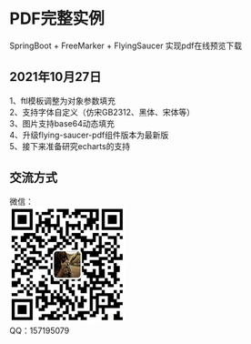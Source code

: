 # PDF完整实例
SpringBoot + FreeMarker + FlyingSaucer 实现pdf在线预览下载

## 2021年10月27日
1、ftl模板调整为对象参数填充  
2、支持字体自定义（仿宋GB2312、黑体、宋体等）  
3、图片支持base64动态填充  
4、升级flying-saucer-pdf组件版本为最新版  
5、接下来准备研究echarts的支持

## 交流方式
微信：  
![RUNOOB 图标](src/main/resources/static/imgs/qst1.png)  
QQ：157195079
